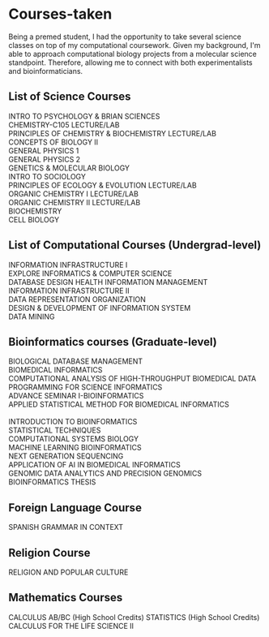 # Courses-taken
Being a premed student, I had the opportunity to take several science classes on top of my computational coursework. Given my background, I'm able to approach computational biology projects from a molecular science standpoint. Therefore, allowing me to connect with both experimentalists and bioinformaticians. 

## List of Science Courses

INTRO TO PSYCHOLOGY & BRIAN SCIENCES </br>
CHEMISTRY-C105  LECTURE/LAB </br>
PRINCIPLES OF CHEMISTRY & BIOCHEMISTRY LECTURE/LAB </br>
CONCEPTS OF BIOLOGY II </br>
GENERAL PHYSICS 1 </br>
GENERAL PHYSICS 2 </br>
GENETICS & MOLECULAR BIOLOGY </br>
INTRO TO SOCIOLOGY </br>
PRINCIPLES OF ECOLOGY & EVOLUTION LECTURE/LAB </br>
ORGANIC CHEMISTRY I LECTURE/LAB </br>
ORGANIC CHEMISTRY II LECTURE/LAB </br>
BIOCHEMISTRY </br>
CELL BIOLOGY </br>

## List of Computational Courses (Undergrad-level)
INFORMATION INFRASTRUCTURE I	</br>
EXPLORE INFORMATICS & COMPUTER SCIENCE	</br>
DATABASE DESIGN HEALTH INFORMATION MANAGEMENT	</br>
INFORMATION INFRASTRUCTURE II</br>
DATA REPRESENTATION ORGANIZATION</br>
DESIGN & DEVELOPMENT OF INFORMATION SYSTEM </br>
DATA MINING </br>


## Bioinformatics courses (Graduate-level)
 BIOLOGICAL DATABASE MANAGEMENT	</br>
 BIOMEDICAL INFORMATICS </br>
 COMPUTATIONAL ANALYSIS OF HIGH-THROUGHPUT BIOMEDICAL DATA </br>
 PROGRAMMING FOR SCIENCE INFORMATICS </br>
 ADVANCE SEMINAR I-BIOINFORMATICS </br>
 APPLIED STATISTICAL METHOD FOR BIOMEDICAL INFORMATICS </br>	
 INTRODUCTION TO BIOINFORMATICS	</br>
 STATISTICAL TECHNIQUES </br>
 COMPUTATIONAL SYSTEMS BIOLOGY	</br>
 MACHINE LEARNING BIOINFORMATICS </br>
 NEXT GENERATION SEQUENCING </br>
 APPLICATION OF AI IN BIOMEDICAL INFORMATICS </br>
 GENOMIC DATA ANALYTICS AND PRECISION GENOMICS </br>
 BIOINFORMATICS THESIS </br>

 ## Foreign Language Course
SPANISH GRAMMAR IN CONTEXT

## Religion Course
RELIGION AND POPULAR CULTURE

## Mathematics Courses
CALCULUS AB/BC (High School Credits)
STATISTICS (High School Credits)
CALCULUS FOR THE LIFE SCIENCE II
